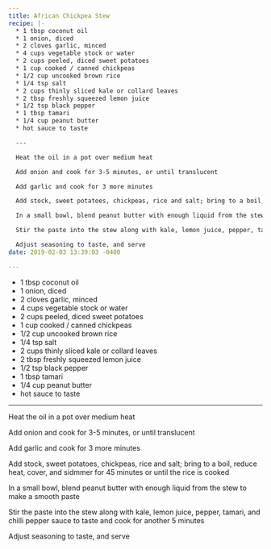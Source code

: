 ```yaml
---
title: African Chickpea Stew
recipe: |-
  * 1 tbsp coconut oil
  * 1 onion, diced
  * 2 cloves garlic, minced
  * 4 cups vegetable stock or water
  * 2 cups peeled, diced sweet potatoes
  * 1 cup cooked / canned chickpeas
  * 1/2 cup uncooked brown rice
  * 1/4 tsp salt
  * 2 cups thinly sliced kale or collard leaves
  * 2 tbsp freshly squeezed lemon juice
  * 1/2 tsp black pepper
  * 1 tbsp tamari
  * 1/4 cup peanut butter
  * hot sauce to taste

  ---

  Heat the oil in a pot over medium heat

  Add onion and cook for 3-5 minutes, or until translucent

  Add garlic and cook for 3 more minutes

  Add stock, sweet potatoes, chickpeas, rice and salt; bring to a boil, reduce heat, cover, and sidmmer for 45 minutes or until the rice is cooked

  In a small bowl, blend peanut butter with enough liquid from the stew to make a smooth paste

  Stir the paste into the stew along with kale, lemon juice, pepper, tamari, and chilli pepper sauce to taste and cook for another 5 minutes

  Adjust seasoning to taste, and serve
date: 2019-02-03 13:39:03 -0400

---
```

* 1 tbsp coconut oil
* 1 onion, diced
* 2 cloves garlic, minced
* 4 cups vegetable stock or water
* 2 cups peeled, diced sweet potatoes
* 1 cup cooked / canned chickpeas
* 1/2 cup uncooked brown rice
* 1/4 tsp salt
* 2 cups thinly sliced kale or collard leaves
* 2 tbsp freshly squeezed lemon juice
* 1/2 tsp black pepper
* 1 tbsp tamari
* 1/4 cup peanut butter
* hot sauce to taste

---

Heat the oil in a pot over medium heat

Add onion and cook for 3-5 minutes, or until translucent

Add garlic and cook for 3 more minutes

Add stock, sweet potatoes, chickpeas, rice and salt; bring to a boil, reduce heat, cover, and sidmmer for 45 minutes or until the rice is cooked

In a small bowl, blend peanut butter with enough liquid from the stew to make a smooth paste

Stir the paste into the stew along with kale, lemon juice, pepper, tamari, and chilli pepper sauce to taste and cook for another 5 minutes

Adjust seasoning to taste, and serve
